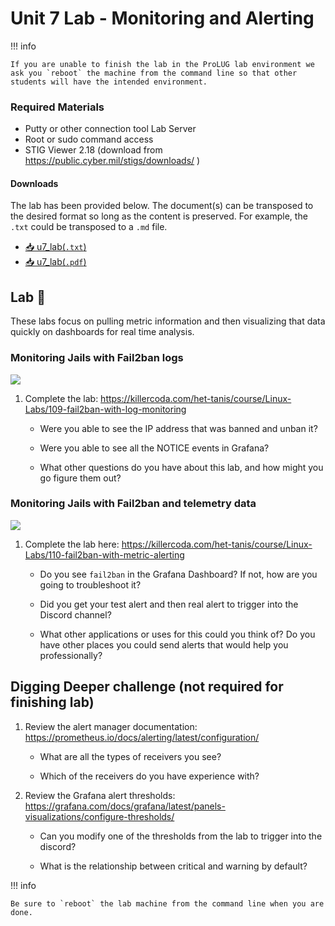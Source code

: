# Unit 7 Lab - Monitoring and Alerting

!!! info

    If you are unable to finish the lab in the ProLUG lab environment we ask you `reboot` the machine from the command line so that other students will have the intended environment.

### Required Materials

- Putty or other connection tool Lab Server
- Root or sudo command access
- STIG Viewer 2.18 (download from <https://public.cyber.mil/stigs/downloads/> )

#### Downloads

The lab has been provided below. The document(s) can be transposed to
the desired format so long as the content is preserved. For example, the `.txt`
could be transposed to a `.md` file.

- <a href="../../assets/psc/downloads/u7/u7_lab.txt" target="_blank" download>📥 u7_lab(`.txt`)</a>
- <a href="../../assets/psc/downloads/u7/u7_lab.pdf" target="_blank" download>📥 u7_lab(`.pdf`)</a>

## Lab 🧪

These labs focus on pulling metric information and then visualizing that data quickly on dashboards for real time analysis.

### Monitoring Jails with Fail2ban logs

<img src='../../assets/psc/images/u7/image1.png'></img>

1. Complete the lab: <https://killercoda.com/het-tanis/course/Linux-Labs/109-fail2ban-with-log-monitoring>

    - Were you able to see the IP address that was banned and unban it?

    - Were you able to see all the NOTICE events in Grafana?

    - What other questions do you have about this lab, and how might you go figure them
      out?

### Monitoring Jails with Fail2ban and telemetry data

<img src='../../assets/psc/images/u7/image2.png'></img>

1. Complete the lab here: <https://killercoda.com/het-tanis/course/Linux-Labs/110-fail2ban-with-metric-alerting>

    - Do you see `fail2ban` in the Grafana Dashboard? If not, how are you going to
      troubleshoot it?

    - Did you get your test alert and then real alert to trigger into the Discord channel?

    - What other applications or uses for this could you think of? Do you have other
      places you could send alerts that would help you professionally?

## Digging Deeper challenge (not required for finishing lab)

1. Review the alert manager documentation:
   <https://prometheus.io/docs/alerting/latest/configuration/>

    - What are all the types of receivers you see?

    - Which of the receivers do you have experience with?

2. Review the Grafana alert thresholds:
   <https://grafana.com/docs/grafana/latest/panels-visualizations/configure-thresholds/>

    - Can you modify one of the thresholds from the lab to trigger into the discord?

    - What is the relationship between critical and warning by default?

!!! info

    Be sure to `reboot` the lab machine from the command line when you are done.
